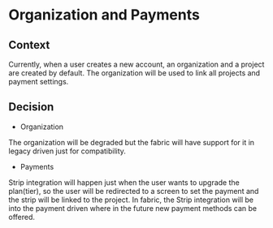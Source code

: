 # Organization and Payments

## Context

Currently, when a user creates a new account, an organization and a project are created by default. The organization will be used to link all projects and payment settings.

## Decision

- Organization

The organization will be degraded but the fabric will have support for it in legacy driven just for compatibility.

- Payments

Strip integration will happen just when the user wants to upgrade the plan(tier), so the user will be redirected to a screen to set the payment and the strip will be linked to the project. In fabric, the Strip integration will be into the payment driven where in the future new payment methods can be offered.

